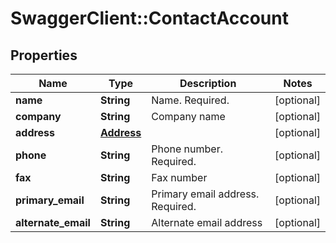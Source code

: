 # SwaggerClient::ContactAccount

## Properties
Name | Type | Description | Notes
------------ | ------------- | ------------- | -------------
**name** | **String** | Name. Required. | [optional] 
**company** | **String** | Company name | [optional] 
**address** | [**Address**](Address.md) |  | [optional] 
**phone** | **String** | Phone number. Required. | [optional] 
**fax** | **String** | Fax number | [optional] 
**primary_email** | **String** | Primary email address. Required. | [optional] 
**alternate_email** | **String** | Alternate email address | [optional] 


